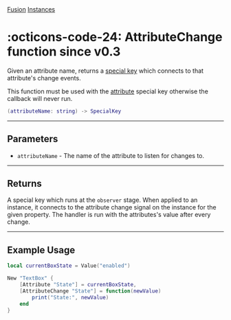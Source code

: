 <nav class="fusiondoc-api-breadcrumbs">
	<a href="../..">Fusion</a>
	<a href="..">Instances</a>
</nav>

<h1 class="fusiondoc-api-header" markdown>
	<span class="fusiondoc-api-icon" markdown>:octicons-code-24:</span>
	<span class="fusiondoc-api-name">AttributeChange</span>
	<span class="fusiondoc-api-pills">
		<span class="fusiondoc-api-pill-type">function</span>
		<span class="fusiondoc-api-pill-since">since v0.3</span>
	</span>
</h1>

Given an attribute name, returns a [special key](./specialkey.md) which connects
to that attribute's change events.

This function must be used with the [attribute](./attribute.md) special key otherwise the callback will never run.

```Lua
(attributeName: string) -> SpecialKey
```

-----

## Parameters

- `attributeName` - The name of the attribute to listen for changes to.

-----

## Returns

A special key which runs at the `observer` stage. When applied to an instance,
it connects to the attribute change signal on the instance for the given property.
The handler is run with the attributes's value after every change.

-----

## Example Usage

```Lua
local currentBoxState = Value("enabled")

New "TextBox" {
	[Attribute "State"] = currentBoxState,
    [AttributeChange "State"] = function(newValue)
        print("State:", newValue)
    end
}
```